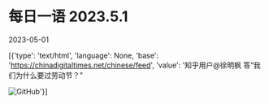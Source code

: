# 每日一语 2023.5.1

2023-05-01

[{'type': 'text/html', 'language': None, 'base': 'https://chinadigitaltimes.net/chinese/feed', 'value': '知乎用户@徐明枫 答“我们为什么要过劳动节？”

![GitHub](https://chinadigitaltimes.net/chinese/files/2023/05/2023.5.1.jpg)'}]